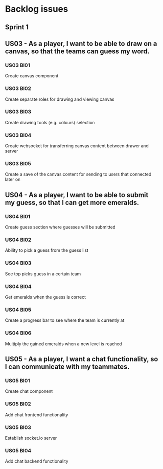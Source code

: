 # Backlog issues

## Sprint 1

## US03 - As a player, I want to be able to draw on a canvas, so that the teams can guess my word.

### US03 BI01
Create canvas component

### US03 BI02
Create separate roles for drawing and viewing canvas

### US03 BI03
Create drawing tools (e.g. colours) selection

### US03 BI04
Create websocket for transferring canvas content between drawer and server

### US03 BI05
Create a save of the canvas content for sending to users that connected later on

## US04 - As a player, I want to be able to submit my guess, so that I can get more emeralds.

### US04 BI01
 Create guess section where guesses will be submitted

### US04 BI02
Ability to pick a guess from the guess list

### US04 BI03
See top picks guess in a certain team

### US04 BI04
Get emeralds when the guess is correct

### US04 BI05
Create a progress bar to see where the team is currently at

### US04 BI06
Multiply the gained emeralds when a new level is reached

## US05 - As a player, I want a chat functionality, so I can communicate with my teammates.

### US05 BI01
Create chat component

### US05 BI02
Add chat frontend functionality

### US05 BI03
Establish socket.io server

### US05 BI04
Add chat backend functionality
